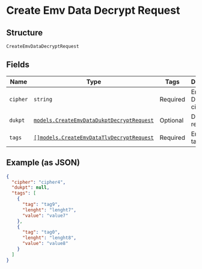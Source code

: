 
# Create Emv Data Decrypt Request

## Structure

`CreateEmvDataDecryptRequest`

## Fields

| Name | Type | Tags | Description |
|  --- | --- | --- | --- |
| `cipher` | `string` | Required | Emv Decrypt cipher type |
| `dukpt` | [`models.CreateEmvDataDukptDecryptRequest`](../../doc/models/create-emv-data-dukpt-decrypt-request.md) | Optional | Dukpt data request |
| `tags` | [`[]models.CreateEmvDataTlvDecryptRequest`](../../doc/models/create-emv-data-tlv-decrypt-request.md) | Required | Encrypted tags list |

## Example (as JSON)

```json
{
  "cipher": "cipher4",
  "dukpt": null,
  "tags": [
    {
      "tag": "tag9",
      "lenght": "lenght7",
      "value": "value7"
    },
    {
      "tag": "tag0",
      "lenght": "lenght8",
      "value": "value8"
    }
  ]
}
```

